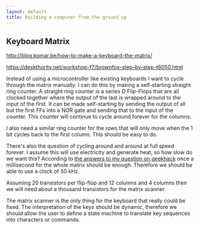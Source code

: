 ```yaml
---
layout: default
title: Building a computer from the ground up
---
```


## Keyboard Matrix

http://blog.komar.be/how-to-make-a-keyboard-the-matrix/

https://deskthority.net/workshop-f7/brownfox-step-by-step-t6050.html

Instead of using a microcontroller like existing keyboards I want to cycle through the matrix
manually. I can do this by making a self-starting straight ring counter. A straight ring counter
is a series D Flip-Flops that are all clocked together where the output of the last is wrapped
around to the input of the first. It can be made self-starting by sending the output of all but
the first FFs into a NOR gate and sending that to the input of the counter. This counter will
continue to cycle around forever for the columns.

I also need a similar ring counter for the rows that will only move when the 1 bit cycles back to
the first column. This should be easy to do.

There's also the question of cycling around and around at full speed forever. I assume this will
use electricity and generate heat, so how slow do we want this? According to
[the answers to my question on geekhack](https://geekhack.org/index.php?topic=96205.msg2625241#msg2625241)
once a millisecond for the whole matrix should be enough. Therefore we should be able to
use a clock of 50 kHz.

Assuming 20 transistors per flip-flop and 12 columns and 4 columns then we will need
about a thousand transistors for the matrix scanner.

The matrix scanner is the only thing for the keyboard that really could be fixed. The interpretation
of the keys should be dynamic, therefore we should allow the user to define a state machine
to translate key sequences into characters or commands.
